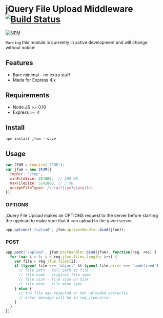 jQuery File Upload Middleware [![Build Status](https://drone.io/github.com/Turistforeningen/node-jfum/status.png)](https://drone.io/github.com/Turistforeningen/node-jfum/latest)
=============================

[![NPM](https://nodei.co/npm/jfum.png?downloads=true)](https://www.npmjs.org/package/jfum)

`Warning` this module is currently in active development and will change without
notice!

## Features

* Bare minimal – no extra stuff
* Made for Express 4.x

## Requirements

* Node.JS >= 0.10
* Express >= 4

## Install

```
npm install jfum --save
```

## Usage

```javascript
var JFUM = require('JFUM');
var jfum = new JFUM({
  tmpDir: '/tmp',
  minFileSize: 204800,  // 200 kB
  maxFileSize: 5242880, // 5 mB
  acceptFileTypes: /\.(gif|jpe?g|png)$/i
});
```

### OPTIONS

jQuery File Upload makes an OPTIONS request to the server before starting the
uppload to make sure that it can upload to the given server.

```javascript
app.options('/upload', jfum.optionsHandler.bind(jfum));
```

### POST

```javascript
app.post('/upload', jfum.postHandler.bind(jfum), function(req, res) {
  for (var i = 0; i < req.jfum.files.length; i++) {
    var file = req.jfum.files[i];
    if (typeof file === 'object' && typeof file.error === 'undefined') {
      // file.path - full path to file
      // file.name - original file name
      // file.size - file size on disk
      // file.mime - file mime type
    } else {
      // the file was rejected or not uploaded correctly
      // error message will be in req.jfum.error
    }
  }
});
```

